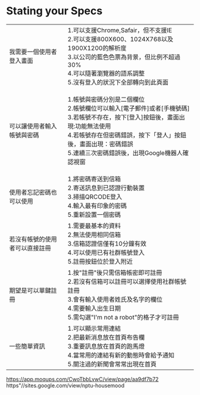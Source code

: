 # Stating your Specs
|                          |                                                                                                                                                                                                     |
|--------------------------|-----------------------------------------------------------------------------------------------------------------------------------------------------------------------------------------------------|
| 我需要一個使用者登入畫面 | 1.可以支援Chrome,Safair，但不支援IE<br>2.可以支援800X600、1024X768以及1900X1200的解析度<br>3.以公司的藍色色票為背景，但比例不超過30%<br>4.可以隨著瀏覽器的語系調整<br>5.沒有登入的狀況下全部轉向到此頁面 |
| 可以讓使用者輸入帳號與密碼 | <p align="left">1.帳號與密碼分別是二個欄位 <br>2.帳號欄位可以輸入[電子郵件]或者[手機號碼] <br> 3.若帳號不存在，按下[登入]按鈕後，畫面出現:功能無法使用 <br> 4.若帳號存在但密碼錯誤，按下「登人」按鈕後，畫面出現：密碼錯誤 <br>5.連續三次密碼錯誤後，出現Google機器人確認視窗 |
| 使用者忘記密碼也可以使用                         | 1.將密碼寄送到信箱 <br>2.寄送訊息到已認證行動裝置 <br>3.掃描QRCODE登入 <br>4.輸入最有印象的密碼 <br>5.重新設置一個密碼                                                                                                                                                                                                 |
|若沒有帳號的使用者可以直接註冊                          |1.需要最基本的資料 <br>2.無法使用相同信箱 <br>3.信箱認證信僅有10分鐘有效 <br>4.可以使用已有社群帳號登入 <br> 5.註冊按鈕位於登入附近                                                                                                                                                                                                     |
|期望是可以單鍵註冊| 1.按"註冊"後只需信箱帳密即可註冊 <br>2.若沒有信箱可以註冊可以選擇使用社群帳號註冊 <br>3.會有輸入使用者姓氏及名字的欄位 <br>4.需要輸入出生日期 <br>5.需勾選"I'm not a robot"的格子才可註冊
|一些簡單資訊|1.可以顯示常用連結 <br>2.把最新消息放在首頁布告欄 <br>3.重要訊息放在首頁的跑馬燈 <br>4.當常用的連結有新的動態時會給予通知 <br>5.關注過的新聞會常常出現在首頁
https://app.moqups.com/CwoTbbLvwC/view/page/aa9df7b72
https"//sites.google.com/view/nptu-housemood
